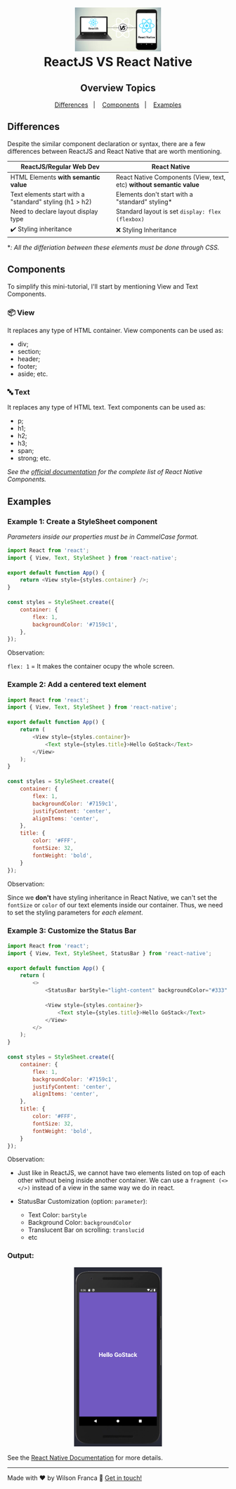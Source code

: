 <h1 align="center">
    <img height=100 alt="reactjs vs react native javatpoint image" src="../../public/javascript-assets/reactjs-vs-reactnative.png" />
    <br>
    ReactJS VS React Native
</h1>

<h2 align="center">Overview Topics</h2>
<p align="center">
  <a href="#differences">Differences</a>&nbsp;&nbsp;&nbsp;|&nbsp;&nbsp;&nbsp;
  <a href="#components">Components</a>&nbsp;&nbsp;&nbsp;|&nbsp;&nbsp;&nbsp;
  <a href="#examples">Examples</a>
</p>

## Differences

Despite the similar component declaration or syntax, there are a few differences between ReactJS and React Native that are worth mentioning.

| ReactJS/Regular Web Dev | React Native |
| --- | --- |
| HTML Elements **with semantic value** | React Native Components (View, text, etc) **without semantic value** |
| Text elements start with a "standard" styling (h1 > h2) | Elements don't start with a "standard" styling* |
| Need to declare layout display type | Standard layout is set `display: flex (flexbox)` |
| :heavy_check_mark: Styling inheritance | :x: Styling Inheritance |

**: All the differiation between these elements must be done through CSS.*

## Components

To simplify this mini-tutorial, I'll start by mentioning View and Text Components.

### 📦 View
It replaces any type of HTML container. View components can be used as:
- div;
- section;
- header;
- footer;
- aside; etc.

### 🔤 Text
It replaces any type of HTML text. Text components can be used as:
- p;
- h1;
- h2;
- h3;
- span;
- strong; etc.

*See the [official documentation](https://reactnative.dev/docs/intro-react-native-components#__docusaurus) for the complete list of React Native Components.*

## Examples

### Example 1: Create a StyleSheet component
*Parameters inside our properties must be in CammelCase format.*

```javascript
import React from 'react';
import { View, Text, StyleSheet } from 'react-native';

export default function App() {
    return <View style={styles.container} />;
}

const styles = StyleSheet.create({
    container: {
        flex: 1,
        backgroundColor: '#7159c1',
    },
});
```
Observation:

`flex: 1` = It makes the container ocupy the whole screen.

### Example 2: Add a centered text element
```javascript
import React from 'react';
import { View, Text, StyleSheet } from 'react-native';

export default function App() {
    return (
        <View style={styles.container}>
            <Text style={styles.title}>Hello GoStack</Text>
        </View>
    );
}

const styles = StyleSheet.create({
    container: {
        flex: 1,
        backgroundColor: '#7159c1',
        justifyContent: 'center',
        alignItems: 'center',
    },
    title: {
        color: '#FFF',
        fontSize: 32,
        fontWeight: 'bold',
    }
});
```
Observation:

Since we **don't** have styling inheritance in React Native, we can't set the `fontSize` or `color` of our text elements inside our container. Thus, we need to set the styling parameters for *each element*.

### Example 3: Customize the Status Bar

```javascript
import React from 'react';
import { View, Text, StyleSheet, StatusBar } from 'react-native';

export default function App() {
    return (
        <>
            <StatusBar barStyle="light-content" backgroundColor="#333" />
            
            <View style={styles.container}>
                <Text style={styles.title}>Hello GoStack</Text>
            </View>
        </>
    );
}

const styles = StyleSheet.create({
    container: {
        flex: 1,
        backgroundColor: '#7159c1',
        justifyContent: 'center',
        alignItems: 'center',
    },
    title: {
        color: '#FFF',
        fontSize: 32,
        fontWeight: 'bold',
    }
});
```

Observation:

- Just like in ReactJS, we cannot have two elements listed on top of each other without being inside another container. We can use a `fragment (<>   </>)` instead of a view in the same way we do in react.

- StatusBar Customization (option: `parameter`):
    - Text Color: `barStyle`
    - Background Color: `backgroundColor`
    - Translucent Bar on scrolling: `translucid`
    - etc

### Output:

<p align='center'>
    <img src='../../public/javascript-assets/react_native_vs_reactjs_final.png' width=200 />
</p>

See the [React Native
Documentation](https://reactnative.dev/docs/getting-started) for more details.

---
Made with :heart: by Wilson Franca :wave: [Get in touch!](https://www.linkedin.com/in/wilsonfranca-env-engineer/)





